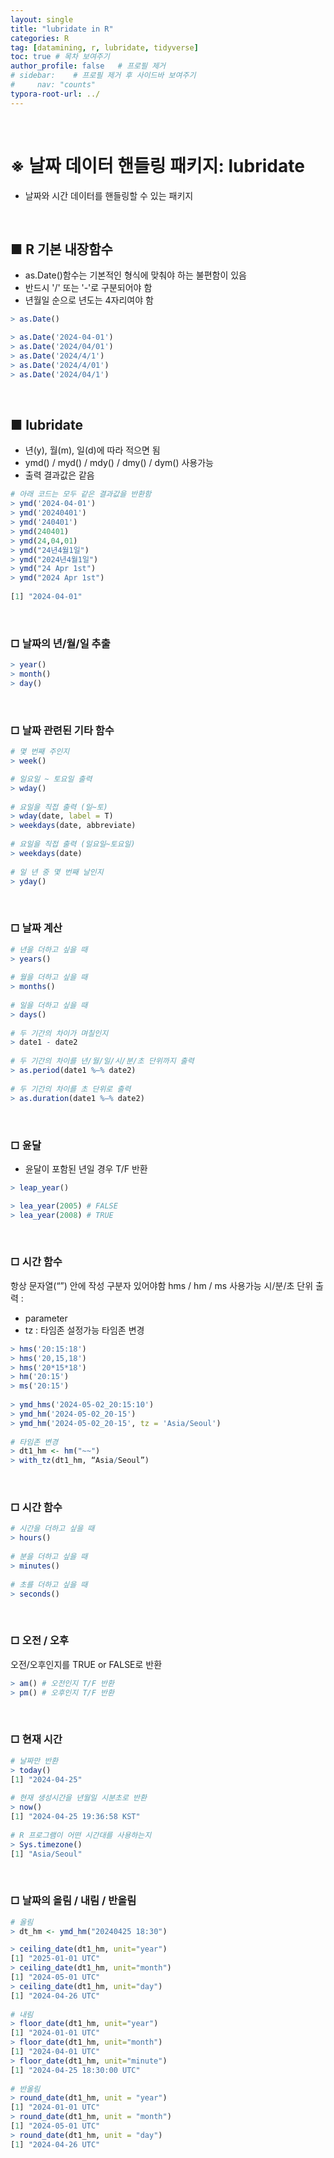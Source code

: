 ```yaml
---
layout: single
title: "lubridate in R"
categories: R
tag: [datamining, r, lubridate, tidyverse]
toc: true # 목차 보여주기
author_profile: false   # 프로필 제거
# sidebar:    # 프로필 제거 후 사이드바 보여주기
#     nav: "counts"
typora-root-url: ../
---
```

<br>

# **※ 날짜 데이터 핸들링 패키지: lubridate**				
- 날짜와 시간 데이터를 핸들링할 수 있는 패키지				

<br>

## ■ R 기본 내장함수				
- as.Date()함수는 기본적인 형식에 맞춰야 하는 불편함이 있음				
- 반드시 '/' 또는 '-'로 구분되어야 함				
- 년월일 순으로 년도는 4자리여야 함				
				
```r				
> as.Date()				
```				
				
```r				
> as.Date('2024-04-01')				
> as.Date('2024/04/01')				
> as.Date('2024/4/1')				
> as.Date('2024/4/01')				
> as.Date('2024/04/1')				
```				
				
<br>				
				
## ■ lubridate				
				
- 년(y), 월(m), 일(d)에 따라 적으면 됨				
- ymd() / myd() / mdy() / dmy() / dym() 사용가능				
- 출력 결과값은 같음				
				
```r				
# 아래 코드는 모두 같은 결과값을 반환함				
> ymd('2024-04-01')				
> ymd('20240401')				
> ymd('240401')				
> ymd(240401)				
> ymd(24,04,01)				
> ymd("24년4월1일")				
> ymd("2024년4월1일")				
> ymd("24 Apr 1st")				
> ymd("2024 Apr 1st")				
				
[1] "2024-04-01"
```				
				
<br>				
				
### □ 날짜의 년/월/일 추출				
				
```r				
> year()				
> month()				
> day()				
```				
				
<br>				
				
### □ 날짜 관련된 기타 함수				
				
```r				
# 몇 번째 주인지				
> week()				
```				
				
```r				
# 일요일 ~ 토요일 출력				
> wday()				
				
# 요일을 직접 출력 (일~토)				
> wday(date, label = T) 				
> weekdays(date, abbreviate)				
				
# 요일을 직접 출력 (일요일~토요일)				
> weekdays(date)				
				
# 일 년 중 몇 번째 날인지				
> yday()				
```

<br>				
				
### □ 날짜 계산				
				
```r
# 년을 더하고 싶을 때				
> years()				
				
# 월을 더하고 싶을 때				
> months()				
				
# 일을 더하고 싶을 때				
> days()				
				
# 두 기간의 차이가 며칠인지				
> date1 - date2				
				
# 두 기간의 차이를 년/월/일/시/분/초 단위까지 출력				
> as.period(date1 %–% date2)				
				
# 두 기간의 차이를 초 단위로 출력				
> as.duration(date1 %–% date2)				
```				
				
<br>				
				
### □ 윤달				
- 윤달이 포함된 년일 경우 T/F 반환				
				
```r				
> leap_year()				
```				
				
```r				
> lea_year(2005) # FALSE				
> lea_year(2008) # TRUE				
```				
				
<br>				
				
### □ 시간 함수				
항상 문자열(“”) 안에 작성 구분자 있어야함 hms / hm / ms 사용가능 시/분/초 단위 출력 : 				
- parameter				
- tz : 타임존 설정가능 타임존 변경				
				
				
```r				
> hms('20:15:18')				
> hms('20,15,18')				
> hms('20*15*18')				
> hm('20:15')				
> ms('20:15')				
				
> ymd_hms('2024-05-02_20:15:10')				
> ymd_hm('2024-05-02_20-15')				
> ymd_hm('2024-05-02_20-15', tz = 'Asia/Seoul')				
				
# 타임존 변경				
> dt1_hm <- hm("~~")				
> with_tz(dt1_hm, “Asia/Seoul”)				
```				
				
<br>				
				
### □ 시간 함수				
				
```r				
# 시간을 더하고 싶을 때				
> hours()				
				
# 분을 더하고 싶을 때				
> minutes()				
				
# 초를 더하고 싶을 때				
> seconds()				
```				
				
<br>				
				
### □ 오전 / 오후				
오전/오후인지를 TRUE or FALSE로 반환				
				
```r				
> am() # 오전인지 T/F 반환		
> pm() # 오후인지 T/F 반환
```				
				
<br>				
				
### □ 현재 시간				
				
```r				
# 날짜만 반환				
> today()
[1] "2024-04-25"		
				
# 현재 생성시간을 년월일 시분초로 반환				
> now()
[1] "2024-04-25 19:36:58 KST"	
				
# R 프로그램이 어떤 시간대를 사용하는지				
> Sys.timezone()
[1] "Asia/Seoul"
```				
				
<br>				
				
### □ 날짜의 올림 / 내림 / 반올림				
				
```r				
# 올림	
> dt_hm <- ymd_hm("20240425 18:30")

> ceiling_date(dt1_hm, unit="year")
[1] "2025-01-01 UTC"
> ceiling_date(dt1_hm, unit="month")
[1] "2024-05-01 UTC"
> ceiling_date(dt1_hm, unit="day")
[1] "2024-04-26 UTC"
				
# 내림
> floor_date(dt1_hm, unit="year")
[1] "2024-01-01 UTC"
> floor_date(dt1_hm, unit="month")
[1] "2024-04-01 UTC"
> floor_date(dt1_hm, unit="minute")
[1] "2024-04-25 18:30:00 UTC"
				
# 반올림		
> round_date(dt1_hm, unit = "year")
[1] "2024-01-01 UTC"
> round_date(dt1_hm, unit = "month")
[1] "2024-05-01 UTC"
> round_date(dt1_hm, unit = "day")
[1] "2024-04-26 UTC"			
```